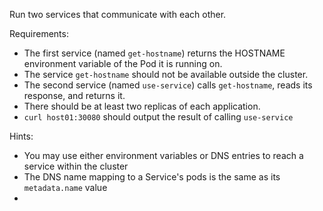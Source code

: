 Run two services that communicate with each other.

Requirements:

- The first service (named `get-hostname`) returns the HOSTNAME environment variable of the Pod it is running on.
- The service `get-hostname` should not be available outside the cluster.
- The second service (named `use-service`) calls `get-hostname`, reads its response, and returns it.
- There should be at least two replicas of each application.
- `curl host01:30080` should output the result of calling `use-service`

Hints:

- You may use either environment variables or DNS entries to reach a service within the cluster
- The DNS name mapping to a Service's pods is the same as its `metadata.name` value
- 

